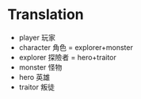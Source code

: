 # Translation
- player	玩家
- character	角色 = explorer+monster
- explorer	探險者 = hero+traitor
- monster	怪物
- hero	英雄
- traitor	叛徒
